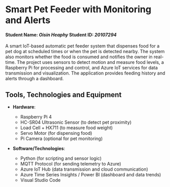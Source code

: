 # Smart Pet Feeder with Monitoring and Alerts

#### Student Name: *Oisin Heaphy*     Student ID: *20107294*

A smart IoT-based automatic pet feeder system that dispenses food for a pet dog at scheduled times or when the pet is detected nearby. The system also monitors whether the food is consumed and notifies the owner in real-time. The project uses sensors to detect motion and measure food levels, a Raspberry Pi for processing and control, and Azure IoT services for data transmission and visualization. The application provides feeding history and alerts through a dashboard.

## Tools, Technologies and Equipment

- **Hardware**:
  - Raspberry Pi 4
  - HC-SR04 Ultrasonic Sensor (to detect pet proximity)
  - Load Cell + HX711 (to measure food weight)
  - Servo Motor (for dispensing food)
  - Pi Camera (optional for pet monitoring)

- **Software/Technologies**:
  - Python (for scripting and sensor logic)
  - MQTT Protocol (for sending telemetry to Azure)
  - Azure IoT Hub (data transmission and cloud communication)
  - Azure Time Series Insights / Power BI (dashboard and data trends)
  - Visual Studio Code
